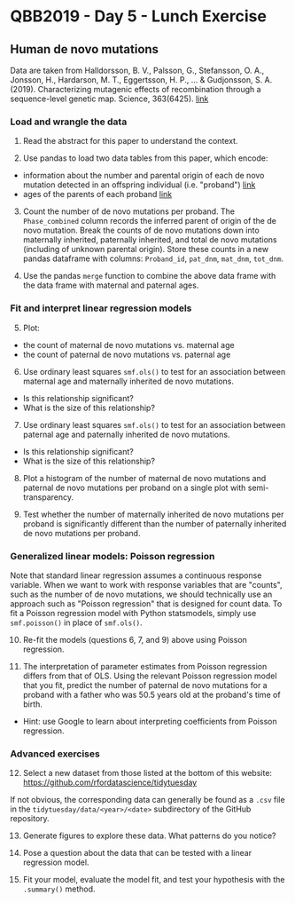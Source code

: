 # QBB2019 - Day 5 - Lunch Exercise

## Human de novo mutations

Data are taken from Halldorsson, B. V., Palsson, G., Stefansson, O. A., Jonsson, H., Hardarson, M. T., Eggertsson, H. P., ... & Gudjonsson, S. A. (2019). Characterizing mutagenic effects of recombination through a sequence-level genetic map. Science, 363(6425). [link](https://science.sciencemag.org/content/363/6425/eaau1043.abstract)

### Load and wrangle the data

1. Read the abstract for this paper to understand the context.

2. Use pandas to load two data tables from this paper, which encode:
- information about the number and parental origin of each de novo mutation detected in an offspring individual (i.e. "proband") [link](https://www.dropbox.com/s/g47l2r2kmjfzst2/aau1043_dnm.tsv?dl=0)
- ages of the parents of each proband [link](https://www.dropbox.com/s/vxc4tw1qv7j4s4h/aau1043_parental_age.tsv?dl=0)

3. Count the number of de novo mutations per proband. The `Phase_combined` column records the inferred parent of origin of the de novo mutation. Break the counts of de novo mutations down into maternally inherited, paternally inherited, and total de novo mutations (including of unknown parental origin). Store these counts in a new pandas dataframe with columns: `Proband_id`, `pat_dnm`, `mat_dnm`, `tot_dnm`.

4. Use the pandas `merge` function to combine the above data frame with the data frame with maternal and paternal ages.

### Fit and interpret linear regression models

5. Plot:
- the count of maternal de novo mutations vs. maternal age
- the count of paternal de novo mutations vs. paternal age

6. Use ordinary least squares `smf.ols()` to test for an association between maternal age and maternally inherited de novo mutations.
- Is this relationship significant?
- What is the size of this relationship?

7. Use ordinary least squares `smf.ols()` to test for an association between paternal age and paternally inherited de novo mutations.
- Is this relationship significant?
- What is the size of this relationship?

8. Plot a histogram of the number of maternal de novo mutations and paternal de novo mutations per proband on a single plot with semi-transparency.

9. Test whether the number of maternally inherited de novo mutations per proband is significantly different than the number of paternally inherited de novo mutations per proband.

### Generalized linear models: Poisson regression

Note that standard linear regression assumes a continuous response variable. When we want to work with response variables that are "counts", such as the number of de novo mutations, we should technically use an approach such as "Poisson regression" that is designed for count data. To fit a Poisson regression model with Python statsmodels, simply use `smf.poisson()` in place of `smf.ols()`.

10. Re-fit the models (questions 6, 7, and 9) above using Poisson regression.

11. The interpretation of parameter estimates from Poisson regression differs from that of OLS. Using the relevant Poisson regression model that you fit, predict the number of paternal de novo mutations for a proband with a father who was 50.5 years old at the proband's time of birth.
- Hint: use Google to learn about interpreting coefficients from Poisson regression.

### Advanced exercises

12. Select a new dataset from those listed at the bottom of this website: https://github.com/rfordatascience/tidytuesday

If not obvious, the corresponding data can generally be found as a `.csv` file in the `tidytuesday/data/<year>/<date>` subdirectory of the GitHub repository.
  
13. Generate figures to explore these data. What patterns do you notice?

14. Pose a question about the data that can be tested with a linear regression model.

15. Fit your model, evaluate the model fit, and test your hypothesis with the `.summary()` method.



